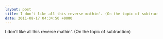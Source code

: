 ```yaml
---
layout: post
title: I don't like all this reverse mathin'. (On the topic of subtraction)
date: 2011-08-17 04:34:50 +0000
---
```


I don't like all this reverse mathin'. (On the topic of subtraction)


